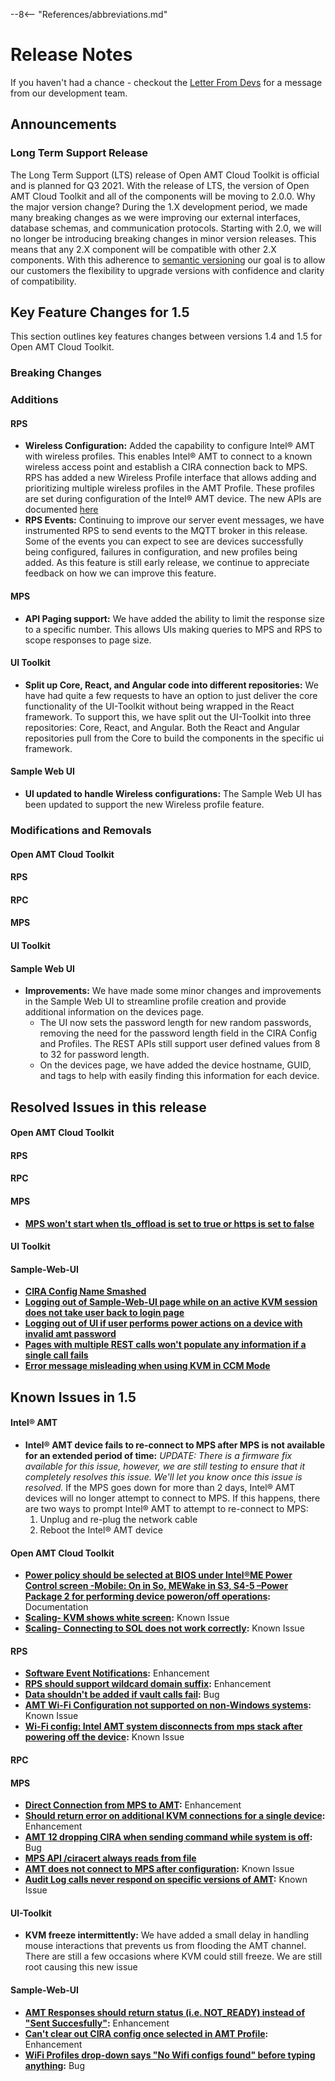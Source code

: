 --8<-- "References/abbreviations.md"
# Release Notes

If you haven't had a chance - checkout the [Letter From Devs](./letter.md) for a message from our development team.

## Announcements
### Long Term Support Release
The Long Term Support (LTS) release of Open AMT Cloud Toolkit is official and is planned for Q3 2021. With the release of LTS, the version of Open AMT Cloud Toolkit and all of the components will be moving to 2.0.0. Why the major version change? During the 1.X development period, we made many breaking changes as we were improving our external interfaces, database schemas, and communication protocols. Starting with 2.0, we will no longer be introducing breaking changes in minor version releases. This means that any 2.X component will be compatible with other 2.X components. With this adherence to [semantic versioning](https://semver.org/) our goal is to allow our customers the flexibility to upgrade versions with confidence and clarity of compatibility.

## Key Feature Changes for 1.5
This section outlines key features changes between versions 1.4 and 1.5 for Open AMT Cloud Toolkit.

### Breaking Changes

### Additions
#### RPS
- **Wireless Configuration:** Added the capability to configure Intel&reg; AMT with wireless profiles.  This enables Intel&reg; AMT to connect to a known wireless access point and establish a CIRA connection back to MPS.  RPS has added a new Wireless Profile interface that allows adding and prioritizing multiple wireless profiles in the AMT Profile.  These profiles are set during configuration of the Intel&reg; AMT device.  The new APIs are documented [here](https://open-amt-cloud-toolkit.github.io/docs/1.5/APIs/indexRPS/)
- **RPS Events:** Continuing to improve our server event messages, we have instrumented RPS to send events to the MQTT broker in this release.  Some of the events you can expect to see are devices successfully being configured, failures in configuration, and new profiles being added.  As this feature is still early release, we continue to appreciate feedback on how we can improve this feature.
#### MPS
- **API Paging support:** We have added the ability to limit the response size to a specific number.  This allows UIs making queries to MPS and RPS to scope responses to page size.
#### UI Toolkit
- **Split up Core, React, and Angular code into different repositories:** We have had quite a few requests to have an option to just deliver the core functionality of the UI-Toolkit without being wrapped in the React framework.  To support this, we have split out the UI-Toolkit into three repositories: Core, React, and Angular.  Both the React and Angular repositories pull from the Core to build the components in the specific ui framework.
#### Sample Web UI
- **UI updated to handle Wireless configurations:** The Sample Web UI has been updated to support the new Wireless profile feature.
### Modifications and Removals
#### Open AMT Cloud Toolkit
#### RPS
#### RPC
#### MPS
#### UI Toolkit
#### Sample Web UI
- **Improvements:** We have made some minor changes and improvements in the Sample Web UI to streamline profile creation and provide additional information on the devices page.
    - The UI now sets the password length for new random passwords, removing the need for the password length field in the CIRA Config and Profiles. The REST APIs still support user defined values from 8 to 32 for password length.
    - On the devices page, we have added the device hostname, GUID, and tags to help with easily finding this information for each device.

## Resolved Issues in this release
#### Open AMT Cloud Toolkit
#### RPS
#### RPC
#### MPS
- **[MPS won't start when tls_offload is set to true or https is set to false](https://github.com/open-amt-cloud-toolkit/mps/issues/288)**
#### UI Toolkit
#### Sample-Web-UI
- **[CIRA Config Name Smashed](https://github.com/open-amt-cloud-toolkit/sample-web-ui/issues/278)**
- **[Logging out of Sample-Web-UI page while on an active KVM session does not take user back to login page](https://github.com/open-amt-cloud-toolkit/sample-web-ui/issues/283)**
- **[Logging out of UI if user performs power actions on a device with invalid amt password](https://github.com/open-amt-cloud-toolkit/sample-web-ui/issues/301)**
- **[Pages with multiple REST calls won't populate any information if a single call fails](https://github.com/open-amt-cloud-toolkit/sample-web-ui/issues/333)**
- **[Error message misleading when using KVM in CCM Mode](https://github.com/open-amt-cloud-toolkit/sample-web-ui/issues/362)**

## Known Issues in 1.5
#### Intel&reg; AMT
- **Intel&reg; AMT device fails to re-connect to MPS after MPS is not available for an extended period of time:** *UPDATE: There is a firmware fix available for this issue, however, we are still testing to ensure that it completely resolves this issue.  We'll let you know once this issue is resolved.*  If the MPS goes down for more than 2 days, Intel&reg; AMT devices will no longer attempt to connect to MPS. If this happens, there are two ways to prompt Intel&reg; AMT to attempt to re-connect to MPS:
    1.	Unplug and re-plug the network cable
    2.	Reboot the Intel&reg; AMT device
#### Open AMT Cloud Toolkit
- **[Power policy should be selected at BIOS under Intel®ME Power Control screen -Mobile: On in So, MEWake in S3, S4-5 –Power Package 2 for performing device poweron/off operations](https://github.com/open-amt-cloud-toolkit/open-amt-cloud-toolkit/issues/19):** Documentation
- **[Scaling- KVM shows white screen](https://github.com/open-amt-cloud-toolkit/open-amt-cloud-toolkit/issues/39):** Known Issue
- **[Scaling- Connecting to SOL does not work correctly](https://github.com/open-amt-cloud-toolkit/open-amt-cloud-toolkit/issues/40):** Known Issue
#### RPS
- **[Software Event Notifications](https://github.com/open-amt-cloud-toolkit/rps/issues/9):** Enhancement
- **[RPS should support wildcard domain suffix](https://github.com/open-amt-cloud-toolkit/rps/issues/97):** Enhancement
- **[Data shouldn't be added if vault calls fail](https://github.com/open-amt-cloud-toolkit/rps/issues/254):** Bug
- **[AMT Wi-Fi Configuration not supported on non-Windows systems](https://github.com/open-amt-cloud-toolkit/rps/issues/349):** Known Issue
- **[Wi-Fi config: Intel AMT system disconnects from mps stack after powering off the device](https://github.com/open-amt-cloud-toolkit/rps/issues/350):** Known Issue
#### RPC
#### MPS
- **[Direct Connection from MPS to AMT](https://github.com/open-amt-cloud-toolkit/mps/issues/10):** Enhancement
- **[Should return error on additional KVM connections for a single device](https://github.com/open-amt-cloud-toolkit/mps/issues/104):** Enhancement
- **[AMT 12 dropping CIRA when sending command while system is off](https://github.com/open-amt-cloud-toolkit/mps/issues/196):** Bug
- **[MPS API /ciracert always reads from file](https://github.com/open-amt-cloud-toolkit/mps/issues/294)**
- **[AMT does not connect to MPS after configuration](https://github.com/open-amt-cloud-toolkit/mps/issues/300):** Known Issue
- **[Audit Log calls never respond on specific versions of AMT](https://github.com/open-amt-cloud-toolkit/mps/issues/301):** Known Issue
#### UI-Toolkit
- **KVM freeze intermittently:** We have added a small delay in handling mouse interactions that prevents us from flooding the AMT channel.  There are still a few occasions where KVM could still freeze.  We are still root causing this new issue
#### Sample-Web-UI
- **[AMT Responses should return status (i.e. NOT_READY) instead of "Sent Succesfully"](https://github.com/open-amt-cloud-toolkit/sample-web-ui/issues/276):** Enhancement
- **[Can't clear out CIRA config once selected in AMT Profile](https://github.com/open-amt-cloud-toolkit/sample-web-ui/issues/367):** Enhancement
- **[WiFi Profiles drop-down says "No Wifi configs found" before typing anything](https://github.com/open-amt-cloud-toolkit/sample-web-ui/issues/368):** Bug

